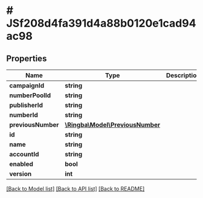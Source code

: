 # # JSf208d4fa391d4a88b0120e1cad94ac98

## Properties

Name | Type | Description | Notes
------------ | ------------- | ------------- | -------------
**campaignId** | **string** |  |
**numberPoolId** | **string** |  |
**publisherId** | **string** |  |
**numberId** | **string** |  |
**previousNumber** | [**\Ringba\Model\PreviousNumber**](PreviousNumber.md) |  |
**id** | **string** |  |
**name** | **string** |  |
**accountId** | **string** |  |
**enabled** | **bool** |  |
**version** | **int** |  |

[[Back to Model list]](../../README.md#models) [[Back to API list]](../../README.md#endpoints) [[Back to README]](../../README.md)
